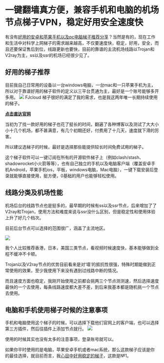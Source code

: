 # 一键翻墙真方便，兼容手机和电脑的机场节点梯子VPN，稳定好用安全速度快

有没有[好用的安卓和苹果手机以及pc电脑梯子推荐分享](http://react-china.org/t/topic/40275)？当然是有的，现在工作和生活中对科学上网梯子的需求越来越高，不仅要速度快，稳定，好用，安全，而且还要保证售后到位，线路更新也要快，目前的靠谱的主流机场线路以Trojan和V2ray为主，ss以及ssr的机场已经很少见了。

## 好用的梯子推荐
目前我自己日常用的设备以一台windows电脑，一台mac和一只苹果手机为主，所以对于靠谱好用的梯子软件的定义以三平台贯通为主，最好是一个账号能够多开多用。
![](https://pic.imgdb.cn/item/6527e9adc458853aef5d55e0.jpg)
FJcloud 梯子很好的满足了我的需求，也是我这两年唯一长期持续使用的梯子。

[**点击直达官网**](https://go.51tz.cc/fjcloud)

当初为了找一款好用的梯子也花了挺长的时间，翻遍了各种博客以及测试了大大小小十几个机场，都不甚满意，有几个初期还好，付费用了十几天，速度就下滑的厉害。

所以建议选梯子的时候，最好是选择那些能提供较长时间免费试用的梯子。

这个梯子软件可以一键订阅在所有的开源软件梯子上（例如clash/stash、shadowrocket小火箭等等），也有自己独立的手机以及电脑客户端（覆盖安卓手机Android，苹果手机ios，平板，windows电脑，Mac电脑），一键下载安装后登录就能够直接使用，挺方便，0基础的用户也能够轻松使用。

## 线路分类及机场性能
机场后台的线路节点也是挺多的，最早期的时候有ss以及ssr节点，后来增加了了V2ray和Trojan，使用方法和难度来说与ssr没什么区别，但是稳定性和使用体验上升了好几个档次。

目前后台节点可以选择的范围很广，涵盖了主流地区。  

![](https://pic.imgdb.cn/item/65241964c458853aef6c2744.jpg)

我个人比较推荐香港，日本，美国三类节点，看视频时候速度快，基本能够做到全程不缓冲不卡顿。

Trojan以及V2ray节点的优势目前看来是对‘墙’的抵抗性很强，特殊时期能做到正常使用的效果，至少我使用下来没有遇到过线路中断的情况。

而且速度方面也稳定，我刚开始使用之前都会挑两三个节点测测速，然后选择速度最快的一个去使用，每条线路速度都大差不差，到后来我基本都是随机挑一个节点去使用。

## 电脑和手机使用梯子时候的注意事项
手机和电脑使用这个梯子的时候，可以选择下载他们官网上的客户端，也可以选择第三方插件，然后往插件上添加节点就行。
![](https://pic.imgdb.cn/item/6528c4dfc458853aef92c101.jpg)

使用的时候其实也没有太多的注意事项，登录账号就可以。

如果你平时使用的是电脑，苹果安卓手机或者mac系统，那么这款梯子应该是你的最佳选择，就目前而言，我[心目中好用稳定的梯子](https://github.com/Tecnono/tizi-3)，这款是№1。
